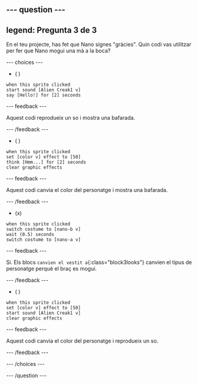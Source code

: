 
--- question ---
---
legend: Pregunta 3 de 3
---

En el teu projecte, has fet que Nano signes "gràcies". Quin codi vas utilitzar per fer que Nano mogui una mà a la boca?

--- choices ---

- ( )
```blocks3
when this sprite clicked
start sound [Alien Creak1 v]
say [Hello!] for [2] seconds 
```

  --- feedback ---

Aquest codi reprodueix un so i mostra una bafarada.

  --- /feedback ---

- ( )
```blocks3
when this sprite clicked
set [color v] effect to [50] 
think [Hmm...] for [2] seconds 
clear graphic effects 
```

  --- feedback ---

Aquest codi canvia el color del personatge i mostra una bafarada.

  --- /feedback ---

- (x)
```blocks3
when this sprite clicked
switch costume to [nano-b v] 
wait (0.5) seconds
switch costume to [nano-a v]
```

  --- feedback ---

Sí. Els blocs `canvien el vestit a`{:class="block3looks"} canvien el tipus de personatge perquè el braç es mogui.

  --- /feedback ---

- ( )
```blocks3
when this sprite clicked
set [color v] effect to [50]
start sound [Alien Creak1 v] 
clear graphic effects 
```

  --- feedback ---

Aquest codi canvia el color del personatge i reprodueix un so.

  --- /feedback ---

--- /choices ---

--- /question ---

